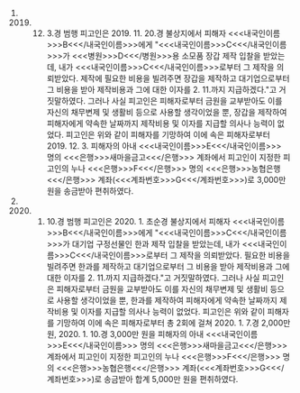 1. 2019. 12. 3.경 범행
피고인은 2019. 11. 20.경 불상지에서 피해자 <<<내국인이름>>>B<<</내국인이름>>>에게 "<<<내국인이름>>>C<<</내국인이름>>>가 <<<병원>>>D<<</병원>>>용 소모품 장갑 제작 입찰을 받았는데, 내가 <<<내국인이름>>>C<<</내국인이름>>>로부터 그 제작을 의뢰받았다. 제작에 필요한 비용을 빌려주면 장갑을 제작하고 대기업으로부터 그 비용을 받아 제작비용과 그에 대한 이자를 2. 11.까지 지급하겠다."고 거짓말하였다.
그러나 사실 피고인은 피해자로부터 금원을 교부받아도 이를 자신의 채무변제 및 생활비 등으로 사용할 생각이었을 뿐, 장갑을 제작하여 피해자에게 약속한 날짜까지 제작비용 및 이자를 지급할 의사나 능력이 없었다.
피고인은 위와 같이 피해자를 기망하여 이에 속은 피해자로부터 2019. 12. 3. 피해자의 아내 <<<내국인이름>>>E<<</내국인이름>>> 명의 <<<은행>>>새마을금고<<</은행>>> 계좌에서 피고인이 지정한 피고인의 누나 <<<은행>>>F<<</은행>>> 명의 <<<은행>>>농협은행<<</은행>>> 계좌(<<<계좌번호>>>G<<</계좌번호>>>)로 3,000만 원을 송금받아 편취하였다.
2. 2020. 1. 10.경 범행
피고인은 2020. 1. 초순경 불상지에서 피해자 <<<내국인이름>>>B<<</내국인이름>>>에게 "<<<내국인이름>>>C<<</내국인이름>>>가 대기업 구정선물인 한과 제작 입찰을 받았는데, 내가 <<<내국인이름>>>C<<</내국인이름>>>로부터 그 제작을 의뢰받았다. 필요한 비용을 빌려주면 한과를 제작하고 대기업으로부터 그 비용을 받아 제작비용과 그에 대한 이자를 2. 11.까지 지급하겠다."고 거짓말하였다.
그러나 사실 피고인은 피해자로부터 금원을 교부받아도 이를 자신의 채무변제 및 생활비 등으로 사용할 생각이었을 뿐, 한과를 제작하여 피해자에게 약속한 날짜까지 제작비용 및 이자를 지급할 의사나 능력이 없었다.
피고인은 위와 같이 피해자를 기망하여 이에 속은 피해자로부터 총 2회에 걸쳐 2020. 1. 7.경 2,000만 원, 2020. 1. 10.경 3,000만 원을 피해자의 아내 <<<내국인이름>>>E<<</내국인이름>>> 명의 <<<은행>>>새마을금고<<</은행>>> 계좌에서 피고인이 지정한 피고인의 누나 <<<은행>>>F<<</은행>>> 명의 <<<은행>>>농협은행<<</은행>>> 계좌(<<<계좌번호>>>G<<</계좌번호>>>)로 송금받아 합계 5,000만 원을 편취하였다.
